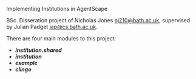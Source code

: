 Implementing Institutions in AgentScape

BSc. Disseration project of Nicholas Jones <nj210@bath.ac.uk>, supervised by Julian Padget <jap@cs.bath.ac.uk>.

There are four main modules to this project:

* ***institution.shared***
* ***institution***
* ***example***
* ***clingo***